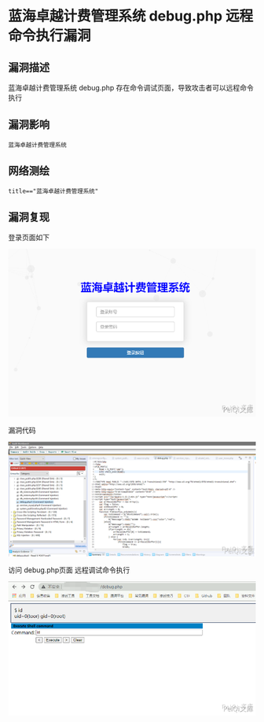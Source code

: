 # 蓝海卓越计费管理系统 debug.php 远程命令执行漏洞

## 漏洞描述

蓝海卓越计费管理系统 debug.php 存在命令调试页面，导致攻击者可以远程命令执行

## 漏洞影响

```
蓝海卓越计费管理系统
```

## 网络测绘

```
title=="蓝海卓越计费管理系统"
```

## 漏洞复现

登录页面如下



![](./images/202202101853490.png)



漏洞代码



![](./images/202202101853603.png)



访问 debug.php页面 远程调试命令执行



![](./images/202202101853251.png)